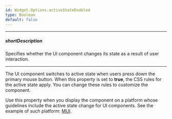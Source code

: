 ```yaml
---
id: Widget.Options.activeStateEnabled
type: Boolean
default: false
---
```

---
##### shortDescription
Specifies whether the UI component changes its state as a result of user interaction.

---
The UI component switches to active state when users press down the primary mouse button. When this property is set to **true**, the CSS rules for the active state apply. You can change these rules to customize the component.

Use this property when you display the component on a platform whose guidelines include the active state change for UI components. See the example of such platform: [MUI](https://github.com/mui/material-ui).
